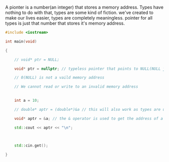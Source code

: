 A pionter is a number(an integer) that stores a memory address.
Types have nothing to do with that, types are some kind of fiction.
we've created to make our lives easier, types are completely meaningless.
pointer for all types is just that number that stores it's memory address.

```cpp
#include <iostream>

int main(void)

{

    // void* ptr = NULL;

    void* ptr = nullptr; // typeless pointer that points to NULL(NULL just means 0)

    // 0(NULL) is not a vaild memory address

    // We cannot read or write to an invalid memory address

  
    int a = 10;

    // double* aptr = (double*)&a // this will also work as types are used for size and dont' really mean anything

    void* aptr = &a; // the & operator is used to get the address of a variable

    std::cout << aptr << "\n";

  

    std::cin.get();

}
```